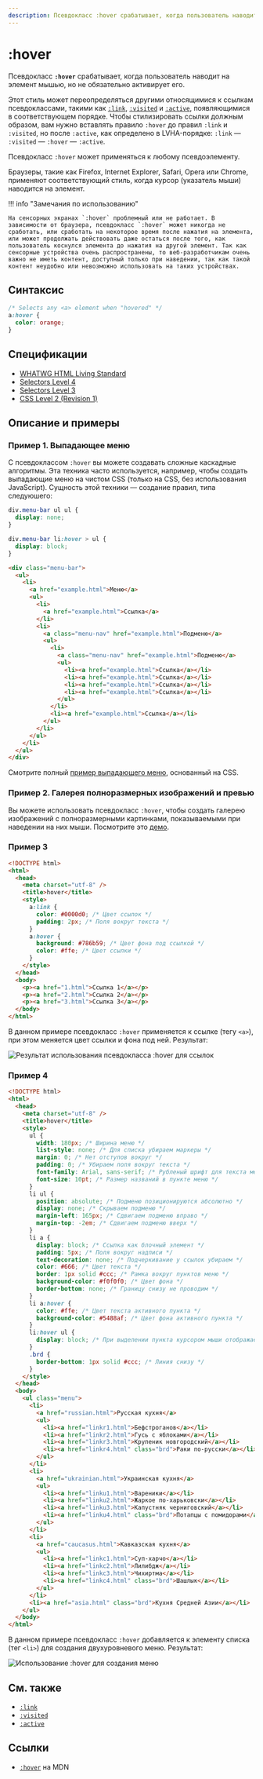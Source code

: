 ```yaml
---
description: Псевдокласс :hover срабатывает, когда пользователь наводит на элемент мышью, но не обязательно активирует его
---
```


# :hover

Псевдокласс **`:hover`** срабатывает, когда пользователь наводит на элемент мышью, но не обязательно активирует его.

Этот стиль может переопределяться другими относящимися к ссылкам псевдоклассами, такими как [`:link`](:link.md), [`:visited`](:visited.md) и [`:active`](:active.md), появляющимися в соответствующем порядке. Чтобы стилизировать ссылки должным образом, вам нужно вставлять правило `:hover` до правил `:link` и `:visited`, но после `:active`, как определено в LVHA-порядке: `:link` — `:visited` — `:hover` — `:active`.

Псевдокласс `:hover` может применяться к любому псевдоэлементу.

Браузеры, такие как Firefox, Internet Explorer, Safari, Opera или Chrome, применяют соответствующий стиль, когда курсор (указатель мыши) наводится на элемент.

!!! info "Замечания по использованию"

    На сенсорных экранах `:hover` проблемный или не работает. В зависимости от браузера, псевдокласс `:hover` может никогда не сработать, или сработать на некоторое время после нажатия на элемента, или может продолжать действовать даже остаться после того, как пользователь коснулся элемента до нажатия на другой элемент. Так как сенсорные устройства очень распространены, то веб-разработчикам очень важно не иметь контент, доступный только при наведении, так как такой контент неудобно или невозможно использовать на таких устройствах.

## Синтаксис

```css
/* Selects any <a> element when "hovered" */
a:hover {
  color: orange;
}
```

## Спецификации

- [WHATWG HTML Living Standard](https://html.spec.whatwg.org/multipage/scripting.html#selector-hover)
- [Selectors Level 4](https://drafts.csswg.org/selectors-4/#the-hover-pseudo)
- [Selectors Level 3](https://drafts.csswg.org/selectors-3/#the-user-action-pseudo-classes-hover-act)
- [CSS Level 2 (Revision 1)](http://www.w3.org/TR/CSS2/selector.html#dynamic-pseudo-classes)

## Описание и примеры

### Пример 1. Выпадающее меню

С псевдоклассом `:hover` вы можете создавать сложные каскадные алгоритмы. Эта техника часто используется, например, чтобы создать выпадающие меню на чистом CSS (только на CSS, без использования JavaScript). Сущность этой техники — создание правил, типа следуюшего:

```css tab="CSS"
div.menu-bar ul ul {
  display: none;
}

div.menu-bar li:hover > ul {
  display: block;
}
```

```html tab="HTML"
<div class="menu-bar">
  <ul>
    <li>
      <a href="example.html">Меню</a>
      <ul>
        <li>
          <a href="example.html">Ссылка</a>
        </li>
        <li>
          <a class="menu-nav" href="example.html">Подменю</a>
          <ul>
            <li>
              <a class="menu-nav" href="example.html">Подменю</a>
              <ul>
                <li><a href="example.html">Ссылка</a></li>
                <li><a href="example.html">Ссылка</a></li>
                <li><a href="example.html">Ссылка</a></li>
                <li><a href="example.html">Ссылка</a></li>
              </ul>
            </li>
            <li><a href="example.html">Ссылка</a></li>
          </ul>
        </li>
      </ul>
    </li>
  </ul>
</div>
```

Смотрите полный [пример выпадающего меню](https://developer.mozilla.org/@api/deki/files/6238/=css_dropdown_menu.html), основанный на CSS.

### Пример 2. Галерея полноразмерных изображений и превью

Вы можете использовать псевдокласс `:hover`, чтобы создать галерею изображений с полноразмерными картинками, показываемыми при наведении на них мыши. Посмотрите это [демо](https://developer.mozilla.org/@api/deki/files/6247/=css-gallery.zip).

### Пример 3

```html
<!DOCTYPE html>
<html>
  <head>
    <meta charset="utf-8" />
    <title>hover</title>
    <style>
      a:link {
        color: #0000d0; /* Цвет ссылок */
        padding: 2px; /* Поля вокруг текста */
      }
      a:hover {
        background: #786b59; /* Цвет фона под ссылкой */
        color: #ffe; /* Цвет ссылки */
      }
    </style>
  </head>
  <body>
    <p><a href="1.html">Ссылка 1</a></p>
    <p><a href="2.html">Ссылка 2</a></p>
    <p><a href="3.html">Ссылка 3</a></p>
  </body>
</html>
```

В данном примере псевдокласс `:hover` применяется к ссылке (тегу `<a>`), при этом меняется цвет ссылки и фона под ней. Результат:

![Результат использования псевдокласса :hover для ссылок](css_hover_1.png)

### Пример 4

```html
<!DOCTYPE html>
<html>
  <head>
    <meta charset="utf-8" />
    <title>hover</title>
    <style>
      ul {
        width: 180px; /* Ширина меню */
        list-style: none; /* Для списка убираем маркеры */
        margin: 0; /* Нет отступов вокруг */
        padding: 0; /* Убираем поля вокруг текста */
        font-family: Arial, sans-serif; /* Рубленый шрифт для текста меню */
        font-size: 10pt; /* Размер названий в пункте меню */
      }
      li ul {
        position: absolute; /* Подменю позиционируются абсолютно */
        display: none; /* Скрываем подменю */
        margin-left: 165px; /* Сдвигаем подменю вправо */
        margin-top: -2em; /* Сдвигаем подменю вверх */
      }
      li a {
        display: block; /* Ссылка как блочный элемент */
        padding: 5px; /* Поля вокруг надписи */
        text-decoration: none; /* Подчеркивание у ссылок убираем */
        color: #666; /* Цвет текста */
        border: 1px solid #ccc; /* Рамка вокруг пунктов меню */
        background-color: #f0f0f0; /* Цвет фона */
        border-bottom: none; /* Границу снизу не проводим */
      }
      li a:hover {
        color: #ffe; /* Цвет текста активного пункта */
        background-color: #5488af; /* Цвет фона активного пункта */
      }
      li:hover ul {
        display: block; /* При выделении пункта курсором мыши отображается подменю */
      }
      .brd {
        border-bottom: 1px solid #ccc; /* Линия снизу */
      }
    </style>
  </head>
  <body>
    <ul class="menu">
      <li>
        <a href="russian.html">Русская кухня</a>
        <ul>
          <li><a href="linkr1.html">Бефстроганов</a></li>
          <li><a href="linkr2.html">Гусь с яблоками</a></li>
          <li><a href="linkr3.html">Крупеник новгородский</a></li>
          <li><a href="linkr4.html" class="brd">Раки по-русски</a></li>
        </ul>
      </li>
      <li>
        <a href="ukrainian.html">Украинская кухня</a>
        <ul>
          <li><a href="linku1.html">Вареники</a></li>
          <li><a href="linku2.html">Жаркое по-харьковски</a></li>
          <li><a href="linku3.html">Капустняк черниговский</a></li>
          <li><a href="linku4.html" class="brd">Потапцы с помидорами</a></li>
        </ul>
      </li>
      <li>
        <a href="caucasus.html">Кавказская кухня</a>
        <ul>
          <li><a href="linkc1.html">Суп-харчо</a></li>
          <li><a href="linkc2.html">Лилибдж</a></li>
          <li><a href="linkc3.html">Чихиртма</a></li>
          <li><a href="linkc4.html" class="brd">Шашлык</a></li>
        </ul>
      </li>
      <li><a href="asia.html" class="brd">Кухня Средней Азии</a></li>
    </ul>
  </body>
</html>
```

В данном примере псевдокласс `:hover` добавляется к элементу списка (тег `<li>`) для создания двухуровневого меню. Результат:

![Использование :hover для создания меню](css_hover_2.png)

## См. также

- [`:link`](:link.md)
- [`:visited`](:visited.md)
- [`:active`](:active.md)

## Ссылки

- [`:hover`](https://developer.mozilla.org/ru/docs/Web/CSS/:hover) на MDN
